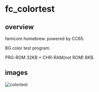 # fc_colortest

## overview

famicom homebrew. powered by CC65.

BG color test program.

PRG-ROM 32KB + CHR-RAM(not ROM) 8KB.

## images

![colortest](https://user-images.githubusercontent.com/5597377/131282249-fa98beff-9f1a-40f4-989e-4326b87b65f5.png)
